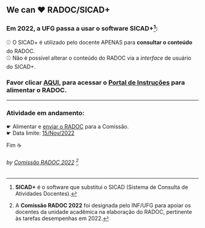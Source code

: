 ## We can &#10084; RADOC/SICAD+

### Em 2022, a UFG passa a usar o software **SICAD+**[^1]:<br>
&#x26BE; O SICAD+ é utilizado pelo docente APENAS para **consultar o conteúdo** do RADOC.<br>
&#x26BE; Não é possível alterar o conteúdo do RADOC via a _interface_ de usuário do SICAD+.

### Favor clicar [<ins>AQUI</ins>](./doc/painel.md#painel-visao-geral/), para acessar o <ins>Portal de Instruções</ins> para alimentar o RADOC.

---
### Atividade em andamento:
&#x261B; Alimentar e [enviar o RADOC](./doc/x-radoc-envio-1.md) para a Comissão.<br>
&#x261B; Data limite: <ins>15/Nov/2022</ins>

Fim	&#9749;
###### *by [Comissão RADOC 2022](./doc/x-index.md#comissão-radoc-2022)* [^2]
[^1]: **SICAD+** é o software que substitui o SICAD (Sistema de Consulta de Atividades Docentes).
[^2]: A **Comissão RADOC 2022** foi designada pelo INF/UFG para apoiar os docentes da unidade acadêmica na elaboração do RADOC, pertinente às tarefas desempenhas em 2022.
